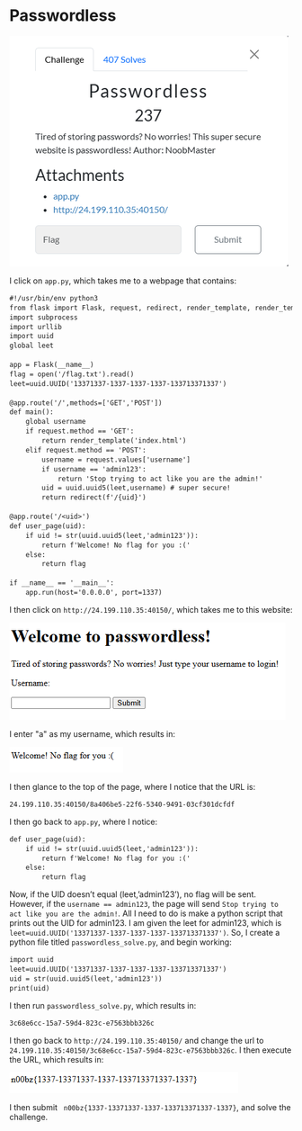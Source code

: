 # Passwordless

![](../images/passwordless-part-1.png)

I click on `app.py`, which takes me to a webpage that contains:

```txt
#!/usr/bin/env python3
from flask import Flask, request, redirect, render_template, render_template_string
import subprocess
import urllib
import uuid
global leet

app = Flask(__name__)
flag = open('/flag.txt').read()
leet=uuid.UUID('13371337-1337-1337-1337-133713371337')

@app.route('/',methods=['GET','POST'])
def main():
    global username
    if request.method == 'GET':
        return render_template('index.html')
    elif request.method == 'POST':
        username = request.values['username']
        if username == 'admin123':
            return 'Stop trying to act like you are the admin!'
        uid = uuid.uuid5(leet,username) # super secure!
        return redirect(f'/{uid}')

@app.route('/<uid>')
def user_page(uid):
    if uid != str(uuid.uuid5(leet,'admin123')):
        return f'Welcome! No flag for you :('
    else:
        return flag

if __name__ == '__main__':
    app.run(host='0.0.0.0', port=1337)
```
I then click on `http://24.199.110.35:40150/`, which takes me to this website:

![](../images/passwordless-part-2.png)
 
I enter "a" as my username, which results in:

![](../images/passwordless-part-3.png)


I then glance to the top of the page, where I notice that the URL is:

```txt
24.199.110.35:40150/8a406be5-22f6-5340-9491-03cf301dcfdf
```

I then go back to `app.py`, where I notice:

```txt
def user_page(uid):
    if uid != str(uuid.uuid5(leet,'admin123')):
        return f'Welcome! No flag for you :('
    else:
        return flag
```
Now, if the UID doesn’t equal (leet,’admin123’), no flag will be sent. However, if the `username == admin123`, the page will send `Stop trying to act like you are the admin!`. All I need to do is make a python script that prints out the UID for admin123. I am given the leet for admin123, which is `leet=uuid.UUID('13371337-1337-1337-1337-133713371337')`. So, I create a python file titled `passwordless_solve.py`, and begin working:

```txt
import uuid
leet=uuid.UUID('13371337-1337-1337-1337-133713371337')
uid = str(uuid.uuid5(leet,'admin123'))
print(uid)
```

I then run `passwordless_solve.py`, which results in:

```txt
3c68e6cc-15a7-59d4-823c-e7563bbb326c
```

I then go back to `http://24.199.110.35:40150/` and change the url to `24.199.110.35:40150/3c68e6cc-15a7-59d4-823c-e7563bbb326c`. I then execute the URL, which results in:

![](../images/passwordless-part-4.png)

I then submit ` n00bz{1337-13371337-1337-133713371337-1337}`, and solve the challenge.

